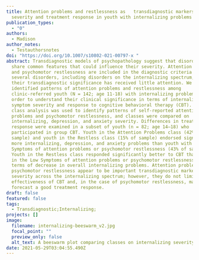 ```yaml
---
title: Attention problems and restlessness as	transdiagnostic markers of
  severity and treatment response in youth with internalizing problems
publication_types:
  - "0"
authors:
  - Madison
author_notes:
  - Testauthorsnotes
doi: "https://doi.org/10.1007/s10802-021-00797-x "
abstract: Transdiagnostic models of psychopathology suggest that disorders may
  share common features that could influence their severity. Attention problems
  and psychomotor restlessness are included in the diagnostic criteria for
  several disorders, including disorders on the internalizing spectrum, but
  their transdiagnostic significance has received little attention. We
  identified patterns of attention problems and restlessness among
  clinic-referred youth (N = 142; age 11-18) with internalizing problems, in
  order to understand their clinical significance in terms of internalizing
  symptom severity and response to cognitive behavioral therapy (CBT). A latent
  class analysis was used to identify patterns of self-reported attention
  problems and psychomotor restlessness, and classes were compared on
  internalizing, depression, and anxiety severity. Differences in treatment
  response were examined in a subset of youth (n = 82; age 14–18) who
  participated in group CBT. Youth in the Attention Problems class (42% of
  sample) and youth in the Restless class (15% of sample) endorsed significantly
  more internalizing, depression, and anxiety problems than youth with Low
  Symptoms of attention problems or psychomotor restlessness (43% of sample).
  Youth in the Restless class responded significantly better to CBT than youth
  in the Low Symptoms of attention problems or psychomotor restlessness class in
  terms of decrease in overall internalizing problems. Attention problems and
  psychomotor restlessness appear to be important transdiagnostic markers of
  severity across the internalizing spectrum; however, they do not limit the
  effectiveness of CBT and, in the case of psychomotor restlessness, may
  forecast a good treatment response.
draft: false
featured: false
tags:
  - Transdiagnostic;Internalizing;
projects: []
image:
  filename: internalizing-beeswarm_v2.jpg
  focal_point: ""
  preview_only: false
  alt_text: A beeswarm plot comparing classes on internalizing severity
date: 2021-05-29T03:04:55.490Z
---
```

